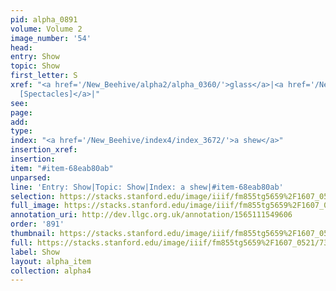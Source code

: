 ```yaml
---
pid: alpha_0891
volume: Volume 2
image_number: '54'
head: 
entry: Show
topic: Show
first_letter: S
xref: "<a href='/New_Beehive/alpha2/alpha_0360/'>glass</a>|<a href='/New_Beehive/toc_vol2/toc2_322/'>1639
  [Spectacles]</a>|"
see: 
page: 
add: 
type: 
index: "<a href='/New_Beehive/index4/index_3672/'>a shew</a>"
insertion_xref: 
insertion: 
item: "#item-68eab80ab"
unparsed: 
line: 'Entry: Show|Topic: Show|Index: a shew|#item-68eab80ab'
selection: https://stacks.stanford.edu/image/iiif/fm855tg5659%2F1607_0521/736,3960,3019,167/full/0/default.jpg
full_image: https://stacks.stanford.edu/image/iiif/fm855tg5659%2F1607_0521/full/full/0/default.jpg
annotation_uri: http://dev.llgc.org.uk/annotation/1565111549606
order: '891'
thumbnail: https://stacks.stanford.edu/image/iiif/fm855tg5659%2F1607_0521/736,3960,600,180/250,/0/default.jpg
full: https://stacks.stanford.edu/image/iiif/fm855tg5659%2F1607_0521/736,3960,3019,167/full/0/default.jpg
label: Show
layout: alpha_item
collection: alpha4
---
```


